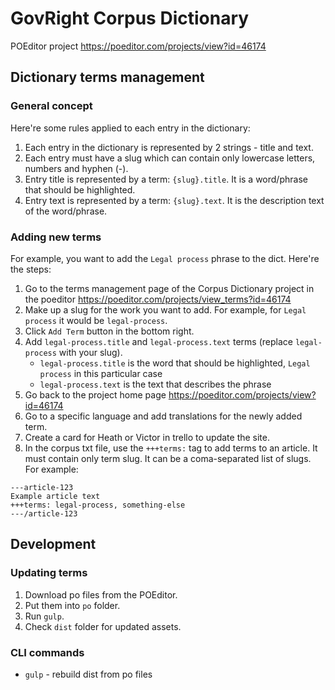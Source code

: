 # GovRight Corpus Dictionary 

POEditor project https://poeditor.com/projects/view?id=46174

## Dictionary terms management

### General concept

Here're some rules applied to each entry in the dictionary:

1. Each entry in the dictionary is represented by 2 strings - title and text.
2. Each entry must have a slug which can contain only lowercase letters, numbers and hyphen (-).
3. Entry title is represented by a term: `{slug}.title`. It is a word/phrase that should be highlighted.
4. Entry text is represented by a term: `{slug}.text`. It is the description text of the word/phrase.

### Adding new terms

For example, you want to add the `Legal process` phrase to the dict. Here're the steps:

1. Go to the terms management page of the Corpus Dictionary project in the poeditor https://poeditor.com/projects/view_terms?id=46174
2. Make up a slug for the work you want to add. For example, for `Legal process` it would be `legal-process`.
3. Click `Add Term` button in the bottom right.
4. Add `legal-process.title` and `legal-process.text` terms (replace `legal-process` with your slug).
    * `legal-process.title` is the word that should be highlighted, `Legal process` in this particular case
    * `legal-process.text` is the text that describes the phrase
5. Go back to the project home page https://poeditor.com/projects/view?id=46174
6. Go to a specific language and add translations for the newly added term.
7. Create a card for Heath or Victor in trello to update the site.
8. In the corpus txt file, use the `+++terms:` tag to add terms to an article. It must contain only term slug. 
It can be a coma-separated list of slugs. For example:

```
---article-123
Example article text
+++terms: legal-process, something-else
---/article-123
```

## Development
 
### Updating terms

1. Download po files from the POEditor.
2. Put them into `po` folder.
3. Run `gulp`.
4. Check `dist` folder for updated assets.

### CLI commands

* `gulp` - rebuild dist from po files
